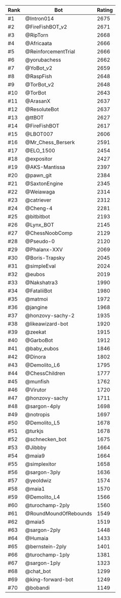 Rank|Bot|Rating
---|---|---
#1|@Intron014|2675
#2|@FireFishBOT_v2|2671
#3|@RipTorn|2668
#4|@Africaata|2666
#5|@ReinforcementTrial|2666
#6|@yorubachess|2662
#7|@YoBot_v2|2659
#8|@RaspFish|2648
#9|@TorBot_v2|2648
#10|@TorBot|2643
#11|@ArasanX|2637
#12|@ResoluteBot|2637
#13|@ttBOT|2627
#14|@FireFishBOT|2617
#15|@LBOT007|2606
#16|@Mr_Chess_Berserk|2591
#17|@ELO_1500|2454
#18|@expositor|2427
#19|@AKS-Mantissa|2397
#20|@pawn_git|2384
#21|@SaxtonEngine|2345
#22|@Weiawaga|2314
#23|@catriever|2312
#24|@Cheng-4|2281
#25|@bitbitbot|2193
#26|@Lynx_BOT|2145
#27|@ChessNoobComp|2129
#28|@Pseudo-0|2120
#29|@Phalanx-XXV|2069
#30|@Boris-Trapsky|2045
#31|@simpleEval|2024
#32|@eubos|2019
#33|@Nakshatra3|1990
#34|@FataliiBot|1980
#35|@matmoi|1972
#36|@jangine|1968
#37|@honzovy-sachy-2|1935
#38|@likeawizard-bot|1920
#39|@zeekat|1915
#40|@GarboBot|1912
#41|@baby_eubos|1846
#42|@Dinora|1802
#43|@Demolito_L6|1795
#44|@ChessChildren|1777
#45|@munfish|1762
#46|@Virutor|1720
#47|@honzovy-sachy|1711
#48|@sargon-4ply|1698
#49|@notropis|1697
#50|@Demolito_L5|1678
#51|@turkjs|1678
#52|@schnecken_bot|1675
#53|@Jibbby|1664
#54|@maia9|1664
#55|@simplexitor|1658
#56|@sargon-3ply|1636
#57|@yeoldwiz|1574
#58|@maia1|1570
#59|@Demolito_L4|1566
#60|@turochamp-2ply|1560
#61|@RoundMoundOfRebounds|1549
#62|@maia5|1519
#63|@sargon-2ply|1448
#64|@Humaia|1433
#65|@bernstein-2ply|1401
#66|@turochamp-1ply|1381
#67|@sargon-1ply|1323
#68|@chat_bot|1299
#69|@king-forward-bot|1249
#70|@bobandi|1149
